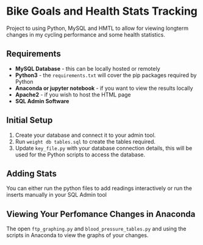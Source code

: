# Bike Goals and Health Stats Tracking
Project to using Python, MySQL and HMTL to allow for viewing longterm changes in my cycling performance and some health statistics.

## Requirements
+ **MySQL Database** - this can be locally hosted or remotely
+ **Python3** - the `requirements.txt` will cover the pip packages required by Python
+ **Anaconda or jupyter notebook** - if you want to view the results locally
+ **Apache2** - if you wish to host the HTML page
+  **SQL Admin Software**

## Initial Setup
1. Create your database and connect it to your admin tool.
2. Run `weight db tables.sql` to create the tables required.
3. Update `key_file.py` with your database connection details, this will be used for the Python scripts to access the database.

## Adding Stats
You can either run the python files to add readings interactively or run the inserts manually in your SQL Admin tool

## Viewing Your Perfomance Changes in Anaconda
The open `ftp_graphing.py` and `blood_pressure_tables.py` and using the scripts in Anaconda to view the graphs of your changes. 
